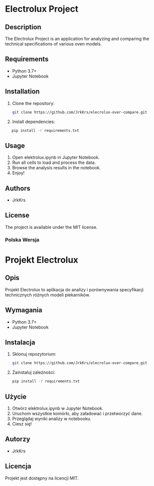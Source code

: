 # Electrolux Project

## Description
The Electrolux Project is an application for analyzing and comparing the technical specifications of various oven models.

## Requirements
- Python 3.7+
- Jupyter Notebook

## Installation
1. Clone the repository:
   ```bash
   git clone https://github.com/JrkKrs/elecrolux-over-compare.git
    ```
2. Install dependencies:
```bash
   pip install -r requirements.txt
   ```
## Usage
1. Open elektrolux.ipynb in Jupyter Notebook.
2. Run all cells to load and process the data.
3. Browse the analysis results in the notebook.
4. Enjoy!

## Authors
- JrkKrs

## License
The project is available under the MIT license.

### Polska Wersja
# Projekt Electrolux

## Opis
Projekt Electrolux to aplikacja do analizy i porównywania specyfikacji technicznych różnych modeli piekarników.

## Wymagania
- Python 3.7+
- Jupyter Notebook

## Instalacja
1. Sklonuj repozytorium:
   ```bash
   git clone https://github.com/JrkKrs/elecrolux-over-compare.git
   ```
2. Zainstaluj zależności:
   ```bash
   pip install -r requirements.txt
   ```
## Użycie
1. Otwórz elektrolux.ipynb w Jupyter Notebook.
2. Uruchom wszystkie komórki, aby załadować i przetworzyć dane.
3. Przeglądaj wyniki analizy w notebooku.
4. Ciesz się!

## Autorzy
- JrkKrs

## Licencja
Projekt jest dostępny na licencji MIT.
